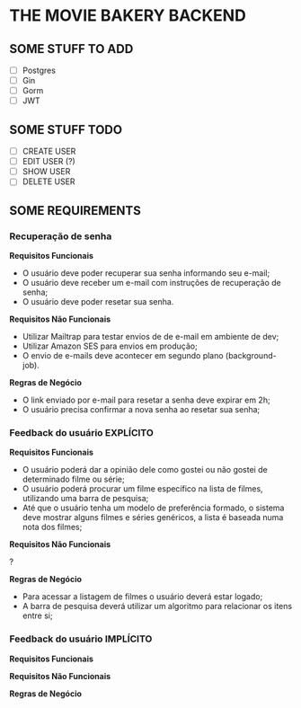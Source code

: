 # THE MOVIE BAKERY BACKEND

## SOME STUFF TO ADD

- [ ] Postgres
- [ ] Gin
- [ ] Gorm
- [ ] JWT

## SOME STUFF TODO

- [ ] CREATE USER
- [ ] EDIT USER (?)
- [ ] SHOW USER
- [ ] DELETE USER

## SOME REQUIREMENTS

### Recuperação de senha

  **Requisitos Funcionais**

  - O usuário deve poder recuperar sua senha informando seu e-mail;
  - O usuário deve receber um e-mail com instruções de recuperação de senha;
  - O usuário deve poder resetar sua senha.

  **Requisitos Não Funcionais**

  - Utilizar Mailtrap para testar envios de de e-mail em ambiente de dev;
  - Utilizar Amazon SES para envios em produção;
  - O envio de e-mails deve acontecer em segundo plano (background-job).

  **Regras de Negócio**

  - O link enviado por e-mail para resetar a senha deve expirar em 2h;
  - O usuário precisa confirmar a nova senha ao resetar sua senha;


### Feedback do usuário EXPLÍCITO

  **Requisitos Funcionais**

  - O usuário poderá dar a opinião dele como gostei ou não gostei de determinado filme ou série;
  - O usuário poderá procurar um filme específico na lista de filmes, utilizando uma barra de pesquisa;
  - Até que o usuário tenha um modelo de preferência formado, o sistema deve mostrar alguns filmes e séries genéricos, a lista é baseada numa nota dos filmes;

  **Requisitos Não Funcionais**

  ?

  **Regras de Negócio**

  - Para acessar a listagem de filmes o usuário deverá estar logado;
  - A barra de pesquisa deverá utilizar um algoritmo para relacionar os itens entre si;

### Feedback do usuário IMPLÍCITO

  **Requisitos Funcionais**

  **Requisitos Não Funcionais**

  **Regras de Negócio**
